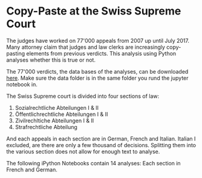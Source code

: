 # Copy-Paste at the Swiss Supreme Court

The judges have worked on 77'000 appeals from 2007 up until
July 2017. Many attorney claim that judges and law clerks are increasingly
copy-pasting elements from previous verdicts. This analysis using Python
analyses whether this is true or not.

The 77'000 verdicts, the data bases of the analyses, can be downloaded
[here](https://dl.dropboxusercontent.com/u/61999762/txt_files.zip). Make sure
the data folder is in the same folder you rund the jupyter notebook in.

The Swiss Supreme court is divided into four sections of law:
1. Sozialrechtliche Abteilungen I & II
2. Öffentlichrechtliche Abteilungen I & II
3. Zivilrechltiche Abteilungen I & II
4. Strafrechtliche Abteilung

And each appeals in each section are in German, French and Italian. Italian
I excluded, are there are only a few thousand of decisions. Splitting them into
the various section does not allow for enough text to analyse.

The following iPython Notebooks contain 14 analyses: Each section in French and
German.
